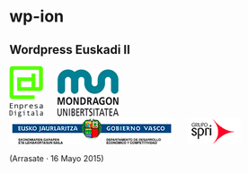 # wp-ion
## Wordpress Euskadi II


[enpresa_src]: images/enpresa.png
[mu_src]: images/logo.gif
[gv_src]: images/logo_gv.png
[spri_src]: images/spri_logo.png

![logo1][enpresa_src] &nbsp;&nbsp;&nbsp;&nbsp;
![logo2][mu_src] &nbsp;&nbsp;&nbsp;&nbsp;
![logo3][gv_src] &nbsp;&nbsp;&nbsp;&nbsp;
![logo4][spri_src]

(Arrasate · 16 Mayo 2015)
